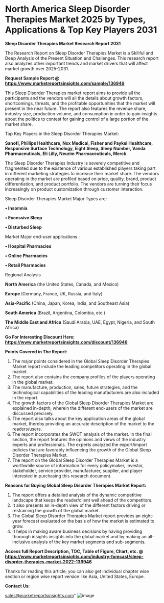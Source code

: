# North America Sleep Disorder Therapies Market 2025 by Types, Applications & Top Key Players 2031

<strong>Sleep Disorder Therapies Market Research Report 2031</strong>

The Research Report on Sleep Disorder Therapies Market is a Skillful and Deep Analysis of the Present Situation and Challenges. This research report also analyzes other important trends and market drivers that will affect market growth over 2025-2031.

<strong>Request Sample Report @ <a href=https://www.marketreportsinsights.com/sample/136946>https://www.marketreportsinsights.com/sample/136946</a></strong>

This Sleep Disorder Therapies market report aims to provide all the participants and the vendors will all the details about growth factors, shortcomings, threats, and the profitable opportunities that the market will present in the near future. The report also features the revenue share, industry size, production volume, and consumption in order to gain insights about the politics to contest for gaining control of a large portion of the market share.

Top Key Players in the Sleep Disorder Therapies Market:

<strong>Sanofi, Phillips Healthcare, Nox Medical, Fisher and Paykel Healthcare, Responsive Surface Technology, Eight Sleep, Sleep Number, Vanda Pharmaceuticals, Eli Lilly, Neurim Pharmaceuticals, Merck</strong>

The Sleep Disorder Therapies Industry is severely competitive and fragmented due to the existence of various established players taking part in different marketing strategies to increase their market share. The vendors operating in the market are profiled based on price, quality, brand, product differentiation, and product portfolio. The vendors are turning their focus increasingly on product customization through customer interaction.

Sleep Disorder Therapies Market Major Types are:

<strong>• Insomnia

• Excessive Sleep

• Disturbed Sleep</strong>

Market Major end-user applications :

<strong>• Hospital Pharmacies

• Online Pharmacies

• Retail Pharmacies</strong>

Regional Analysis

</u><strong><b>North America</b></strong> (the United States, Canada, and Mexico)

<strong><b>Europe </b></strong>(Germany, France, UK, Russia, and Italy)

<strong><b>Asia-Pacific</b></strong> (China, Japan, Korea, India, and Southeast Asia)

<strong><b>South America</b></strong> (Brazil, Argentina, Colombia, etc.)

<strong><b>The Middle East and Africa</b></strong> (Saudi Arabia, UAE, Egypt, Nigeria, and South Africa)

<strong>Go For Interesting Discount Here: <a href=https://www.marketreportsinsights.com/discount/136946>https://www.marketreportsinsights.com/discount/136946</a></strong>

<strong>Points Covered in The Report:</strong>
<ol>
  <li>The major points considered in the Global Sleep Disorder Therapies Market report include the leading competitors operating in the global market.</li>
  <li>The report also contains the company profiles of the players operating in the global market.</li>
  <li>The manufacture, production, sales, future strategies, and the technological capabilities of the leading manufacturers are also included in the report.</li>
  <li>The growth factors of the Global Sleep Disorder Therapies Market are explained in-depth, wherein the different end-users of the market are discussed precisely.</li>
  <li>The report also talks about the key application areas of the global market, thereby providing an accurate description of the market to the readers/users.</li>
  <li>The report incorporates the SWOT analysis of the market. In the final section, the report features the opinions and views of the industry experts and professionals. The experts analyzed the export/import policies that are favorably influencing the growth of the Global Sleep Disorder Therapies Market.</li>
  <li>The report on the Global Sleep Disorder Therapies Market is a worthwhile source of information for every policymaker, investor, stakeholder, service provider, manufacturer, supplier, and player interested in purchasing this research document.</li>
</ol>
<strong>Reasons for Buying Global Sleep Disorder Therapies Market Report:</strong>

<ol>
  <li>The report offers a detailed analysis of the dynamic competitive landscape that keeps the reader/client well ahead of the competitors.</li>
  <li>It also presents an in-depth view of the different factors driving or restraining the growth of the global market.</li>
  <li>The Global Sleep Disorder Therapies Market report provides an eight-year forecast evaluated on the basis of how the market is estimated to grow.</li>
  <li>It helps in making aware business decisions by having providing thorough insights insights into the global market and by making an all-inclusive analysis of the key market segments and sub-segments.</li>
</ol>
<strong>Access full Report Description, TOC, Table of Figure, Chart, etc. @ <a href=https://www.marketreportsinsights.com/industry-forecast/sleep-disorder-therapies-market-2022-136946>https://www.marketreportsinsights.com/industry-forecast/sleep-disorder-therapies-market-2022-136946</a></strong>


Thanks for reading this article; you can also get individual chapter wise section or region wise report version like Asia, United States, Europe.

<strong>Contact Us:</strong>

sales@marketreportsinsights.com"
![image](https://github.com/user-attachments/assets/facc6184-4522-413d-aa9d-48db0c56a538)
